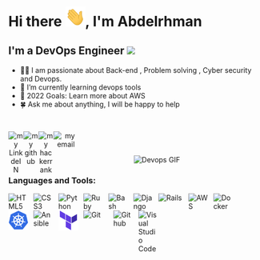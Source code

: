 # Hi there <img src="https://raw.githubusercontent.com/AbdallahHemdan/AbdallahHemdan/master/wave.gif" width="40px">, I'm Abdelrhman 


## I'm a DevOps Engineer  <img src="https://cdn.worldvectorlogo.com/logos/devops-2.svg" width="50px">

- 🏃‍♂️ I am passionate about Back-end , Problem solving , Cyber security and Devops.
- 🌱 I’m currently learning devops tools 
- 🥅 2022 Goals: Learn more about AWS
- 🍀 Ask me about anything, I will be happy to help

<br/>

<div align="center">

<a href="https://www.linkedin.com/in/abdelrhmanmahmoud/"><img align="left" alt="my LinkdeIN" width="30px" src="https://cdn-icons-png.flaticon.com/512/174/174857.png" draggable="false" /></a>

<a href="https://github.com/abdoalmany">
  <img align="left" alt="my github" width="30px" src="https://cdn-icons-png.flaticon.com/512/733/733609.png" />
</a>
<a href="https://www.hackerrank.com/abdoalmany">
  <img align="left" alt="my hackerrank" width="30px" src="https://assets.brandfolder.com/y9ol94wb/v/331198/view@2x.png?v=1591971279" draggable="false" />
</a>
<a href="mailto:abdelrhmanmahmoud85@yahoo.com">
  <img align="left" alt="my email" width="50px" src="https://www.freepnglogos.com/uploads/email-png/email-western-libraries-12.png" draggable="false" />
</a>

</div>
<br/>
<br/>
<p align="center">  <img src="https://cdn.dribbble.com/users/926537/screenshots/4502902/media/3f8bd37028526e0223e5fd780a318360.gif" alt="Devops GIF" width="500" height="400"></p>



### Languages and Tools:

<img align="left" alt="HTML5" width="40px" src="https://cdn.jsdelivr.net/gh/devicons/devicon/icons/html5/html5-original.svg" style="padding-right:10px;" />
<img align="left" alt="CSS3" width="40px" src="https://cdn.jsdelivr.net/gh/devicons/devicon/icons/css3/css3-original.svg" style="padding-right:10px;" />
<img align="left" alt="Python" width="40px" src="https://raw.githubusercontent.com/yurijserrano/Github-Profile-Readme-Logos/f994c418a134b58c4aec11152f6a4a33fa89da26/programming%20languages/python.svg" style="padding-right:10px;" />
<img align="left" alt="Ruby" width="40px" src="https://raw.githubusercontent.com/yurijserrano/Github-Profile-Readme-Logos/f994c418a134b58c4aec11152f6a4a33fa89da26/programming%20languages/ruby.svg" style="padding-right:10px;" />
<img align="left" alt="Bash" width="40px" src="https://raw.githubusercontent.com/yurijserrano/Github-Profile-Readme-Logos/f994c418a134b58c4aec11152f6a4a33fa89da26/programming%20languages/bash.svg" style="padding-right:10px;" />
<img align="left" alt="Django" width="40px" src="https://raw.githubusercontent.com/yurijserrano/Github-Profile-Readme-Logos/f994c418a134b58c4aec11152f6a4a33fa89da26/frameworks/django.svg" style="padding-right:10px;" />
<img align="left" alt="Rails" width="50px" src="https://raw.githubusercontent.com/yurijserrano/Github-Profile-Readme-Logos/f994c418a134b58c4aec11152f6a4a33fa89da26/frameworks/rails.svg" style="padding-right:10px;" />
<img align="left" alt="AWS" width="40px" src="https://raw.githubusercontent.com/yurijserrano/Github-Profile-Readme-Logos/f994c418a134b58c4aec11152f6a4a33fa89da26/cloud/amazon.svg" style="padding-right:10px;" />
<img align="left" alt="Docker" width="40px" src="https://raw.githubusercontent.com/yurijserrano/Github-Profile-Readme-Logos/f994c418a134b58c4aec11152f6a4a33fa89da26/cloud/docker.svg" style="padding-right:10px;" />
<img align="left" alt="Kubernetes" width="40px" src="https://raw.githubusercontent.com/kubernetes/kubernetes/1ea07d482a5ec15afac5ea837585174579fc0f57/logo/logo_with_border.svg" style="padding-right:10px;" />
<img align="left" alt="Ansible" width="40px" src="https://raw.githubusercontent.com/yurijserrano/Github-Profile-Readme-Logos/f994c418a134b58c4aec11152f6a4a33fa89da26/cloud/ansible.svg" style="padding-right:10px;" />
<img align="left" alt="Terraform" width="40px" src="https://raw.githubusercontent.com/samloh84/svg-devops-logos/b3a20c480b7af1a1c100ded6728b2d2922ca38f0/logos_terraform.svg" style="padding-right:10px;" />
<img align="left" alt="Git" width="50px" src="https://git-scm.com/images/logos/1color-orange-lightbg@2x.png" style="padding-right:10px;" />
<img align="left" alt="Github" width="40px" src="https://raw.githubusercontent.com/yurijserrano/Github-Profile-Readme-Logos/f994c418a134b58c4aec11152f6a4a33fa89da26/cloud/github.svg" style="padding-right:10px;" />
<img align="left" alt="Visual Studio Code" width="40px" 
src="https://cdn.jsdelivr.net/gh/devicons/devicon/icons/vscode/vscode-original.svg" style="padding-right:10px;" />










